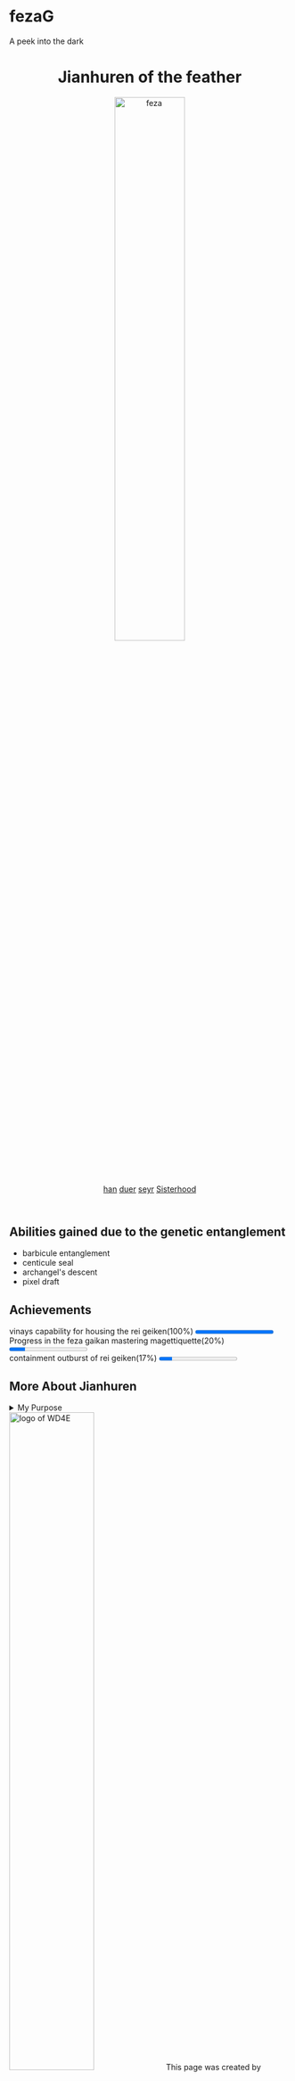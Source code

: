 # fezaG
A peek into the dark
<html lang="en">
<head>
    <title>stemG</title>
    <meta charset="UTF-8">
    <link rel="shortcut icon" type="image/png" href="https://assets.nflxext.com/us/ffe/siteui/common/icons/nficon2016.ico"/>
</head>
<body>
    <header>
        <h1>Jianhuren of the feather</h1>
        <img src="https://www.pixelstalk.net/wp-content/uploads/images1/Anime-Angel-Wings-Desktop-Background-full-HD-2.jpg" width="50%" alt="feza">
    <nav>
        <a href="#favFood">han</a>
        <a href="#achievements">duer</a>
        <a href="#me">seyr</a>
        <a href="https://youtu.be/9pdj4iJD08s" target="_blank">Sisterhood</a>
    </nav>
    </header>
    <section id="favFood">
        <h2>Abilities gained due to the genetic entanglement</h2>
        <ul>
            <li>barbicule entanglement</li>
            <li>centicule seal</li>
            <li>archangel's descent</li>
            <li>pixel draft</li>
        </ul>
    </section>
    <section id="achievements">
        <h2>Achievements</h2>
        <label for="course">vinays capability for housing the rei geiken(100%)</label>
        <progress id="course" max="100" value="100">100%</progress>
        <br>
        <label for="capstone">Progress in the feza gaikan mastering magettiquette(20%)</label>
        <progress id="capstone" max="100" value="20">20%</progress>
        <br>
        <label for="goal">containment outburst of rei geiken(17%)</label>
        <progress id="goal" max="100" value="17">17%</progress>
    </section>
    <section id="me">
        <h2>More About Jianhuren</h2>
        <details>
            <summary>My Purpose</summary>
            <p>The sole purpose of the Jianhuren is to serve the feather and protect the feza gaikan.The stem guards are the only elite squadron of heroes capable of performing the ancient penta seal havoc that can contain the unforeseeable outburst of the feather's rei geiken. FIDELITY TO THE STEM! May the feather forever rest upon the bosom of the sisterhood!</p>
        </details>
    </section>
    <footer>
        <img src="https://www.pixelstalk.net/wp-content/uploads/images1/Anime-Angel-Wings-with-Magic-768x576.jpg" width="55%" alt="logo of WD4E">   
        This page was created by Jianhuren &amp; the sisterhood. To learn more about the feather, visit <a href="https://en.wikipedia.org/wiki/Feather" target="_blank">fezWeb</a>.
    </footer>
</body>    
</html>
